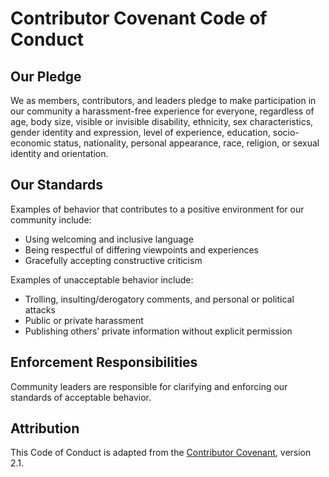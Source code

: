 # Contributor Covenant Code of Conduct

## Our Pledge

We as members, contributors, and leaders pledge to make participation in our
community a harassment-free experience for everyone, regardless of age, body
size, visible or invisible disability, ethnicity, sex characteristics, gender
identity and expression, level of experience, education, socio-economic status,
nationality, personal appearance, race, religion, or sexual identity and
orientation.

## Our Standards

Examples of behavior that contributes to a positive environment for our
community include:

- Using welcoming and inclusive language
- Being respectful of differing viewpoints and experiences
- Gracefully accepting constructive criticism

Examples of unacceptable behavior include:

- Trolling, insulting/derogatory comments, and personal or political attacks
- Public or private harassment
- Publishing others’ private information without explicit permission

## Enforcement Responsibilities

Community leaders are responsible for clarifying and enforcing our standards of acceptable behavior.

## Attribution

This Code of Conduct is adapted from the [Contributor Covenant](https://www.contributor-covenant.org), version 2.1.
